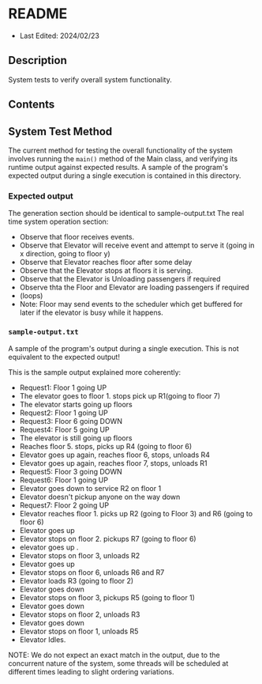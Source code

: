 # README
* Last Edited: 2024/02/23

## Description
System tests to verify overall system functionality.

## Contents

## System Test Method
The current method for testing the overall functionality of the system involves running the `main()` method of the Main class, and verifying its runtime output against expected results. 
A sample of the program's expected output during a single execution is contained in this directory.

### Expected output

The generation section should be identical to sample-output.txt
The real time system operation section:

- Observe that floor receives events.
- Observe that Elevator will receive event and attempt to serve it (going in x direction, going to floor y)
- Observe that Elevator reaches floor after some delay
- Observe that the Elevator stops at floors it is serving.
- Observe that the Elevator is Unloading passengers if required
- Observe thta the Floor and Elevator are loading passengers if required
- (loops)
- Note: Floor may send events to the scheduler which get buffered for later if the elevator is busy while it happens.

### `sample-output.txt`
A sample of the program's output during a single execution. This is not equivalent to the expected output!

This is the sample output explained more coherently:
- Request1: Floor 1 going UP
- The elevator goes to floor 1. stops pick up R1(going to floor 7)
- The elevator starts going up floors
- Request2: Floor 1 going UP
- Request3: Floor 6 going DOWN
- Request4: Floor 5 going UP
- The elevator is still going up floors
- Reaches floor 5. stops, picks up R4 (going to floor 6)
- Elevator goes up again, reaches floor 6, stops, unloads R4
- Elevator goes up again, reaches floor 7, stops, unloads R1
- Request5: Floor 3 going DOWN
- Request6: Floor 1 going UP
- Elevator goes down to service R2 on floor 1
- Elevator doesn't pickup anyone on the way down
- Request7: Floor 2 going UP
- Elevator reaches floor 1. picks up R2 (going to Floor 3) and R6 (going to floor 6)
- Elevator goes up
- Elevator stops on floor 2. pickups R7 (going to floor 6)
- elevator goes up .
- Elevator stops on floor 3, unloads R2
- Elevator goes up
- Elevator stops on floor 6, unloads R6 and R7
- Elevator loads R3 (going to floor 2)
- Elevator goes down
- Elevator stops on floor 3, pickups R5 (going to floor 1)
- Elevator goes down
- Elevator stops on floor 2, unloads R3
- Elevator goes down
- Elevator stops on floor 1, unloads R5
- Elevator Idles.

NOTE: We do not expect an exact match in the output, due to the concurrent nature of the system,
some threads will be scheduled at different times leading to slight ordering variations.

